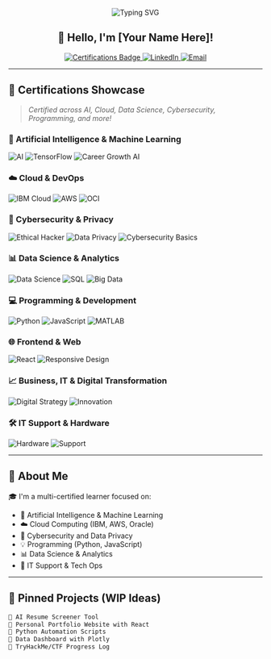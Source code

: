 <!-- Banner -->
<p align="center">
  <img src="https://readme-typing-svg.herokuapp.com?font=Fira+Code&size=24&duration=3000&pause=1000&center=true&vCenter=true&width=800&lines=Welcome+to+My+Tech+Space!;Certified+in+Cloud%2C+AI%2C+Cybersecurity+%26+More!;Always+Learning+%F0%9F%9A%80+Always+Building!" alt="Typing SVG">
</p>

<h2 align="center">👋 Hello, I'm [Your Name Here]!</h2>

<p align="center">
  <a href="https://www.credly.com/users/your-profile" target="_blank">
    <img alt="Certifications Badge" src="https://img.shields.io/badge/Verified-Certified-blue?logo=verizon&style=flat-square">
  </a>
  <a href="https://linkedin.com/in/yourprofile" target="_blank">
    <img alt="LinkedIn" src="https://img.shields.io/badge/LinkedIn-Connect-blue?logo=linkedin&style=flat-square">
  </a>
  <a href="mailto:youremail@example.com">
    <img alt="Email" src="https://img.shields.io/badge/Email-Me-red?logo=gmail&style=flat-square">
  </a>
</p>

---

## 📜 Certifications Showcase

> *Certified across AI, Cloud, Data Science, Cybersecurity, Programming, and more!*

### 🤖 Artificial Intelligence & Machine Learning
![AI](https://img.shields.io/badge/AI%20Basics-Microsoft-blueviolet?style=flat-square)
![TensorFlow](https://img.shields.io/badge/Deep%20Learning-TensorFlow-orange?style=flat-square)
![Career Growth AI](https://img.shields.io/badge/Career%20Growth%20with%20AI-JobStreet-lightgrey?style=flat-square)

### ☁️ Cloud & DevOps
![IBM Cloud](https://img.shields.io/badge/IBM%20Cloud-Essentials-1e4174?style=flat-square)
![AWS](https://img.shields.io/badge/AWS-Security-yellow?logo=amazon-aws&style=flat-square)
![OCI](https://img.shields.io/badge/OCI-Foundations-blue?logo=oracle&style=flat-square)

### 🔐 Cybersecurity & Privacy
![Ethical Hacker](https://img.shields.io/badge/Ethical%20Hacker-Cisco-red?style=flat-square)
![Data Privacy](https://img.shields.io/badge/Data%20Privacy-IBM-lightgreen?style=flat-square)
![Cybersecurity Basics](https://img.shields.io/badge/Cybersecurity-Intro-blue?style=flat-square)

### 📊 Data Science & Analytics
![Data Science](https://img.shields.io/badge/Data%20Science-Foundations-9cf?style=flat-square)
![SQL](https://img.shields.io/badge/SQL-101-lightblue?style=flat-square)
![Big Data](https://img.shields.io/badge/Big%20Data-101-orange?style=flat-square)

### 💻 Programming & Development
![Python](https://img.shields.io/badge/Python-101-yellow?logo=python&style=flat-square)
![JavaScript](https://img.shields.io/badge/JavaScript-Essentials-orange?logo=javascript&style=flat-square)
![MATLAB](https://img.shields.io/badge/MATLAB-Onramp-blue?style=flat-square)

### 🌐 Frontend & Web
![React](https://img.shields.io/badge/React-Basics-61DAFB?logo=react&style=flat-square)
![Responsive Design](https://img.shields.io/badge/Web%20Design-Responsive-brightgreen?style=flat-square)

### 📈 Business, IT & Digital Transformation
![Digital Strategy](https://img.shields.io/badge/Digital%20Strategy-KOM-blue?style=flat-square)
![Innovation](https://img.shields.io/badge/Innovation-in%20IT-yellow?style=flat-square)

### 🛠️ IT Support & Hardware
![Hardware](https://img.shields.io/badge/Computer%20Hardware-Basics-8A2BE2?style=flat-square)
![Support](https://img.shields.io/badge/IT%20Support-Essentials-lightgrey?style=flat-square)

---

## 🚀 About Me

🎓 I'm a multi-certified learner focused on:
- 🧠 Artificial Intelligence & Machine Learning
- ☁️ Cloud Computing (IBM, AWS, Oracle)
- 🔐 Cybersecurity and Data Privacy
- 💡 Programming (Python, JavaScript)
- 📊 Data Science & Analytics  
- 🧰 IT Support & Tech Ops

---

## 📌 Pinned Projects (WIP Ideas)

```bash
🔹 AI Resume Screener Tool
🔹 Personal Portfolio Website with React
🔹 Python Automation Scripts
🔹 Data Dashboard with Plotly
🔹 TryHackMe/CTF Progress Log
